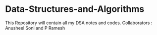 # Data-Structures-and-Algorithms
This Repository will contain all my DSA notes and codes.
Collaborators : Anusheel Soni and P Ramesh
